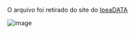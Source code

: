 O arquivo foi retirado do site do [IpeaDATA](http://www.ipeadata.gov.br/Default.aspx)

![image](https://github.com/JosueMorfim/Covid-19/assets/141301164/bffba228-ba4c-468b-85bd-290d35e884a5)
